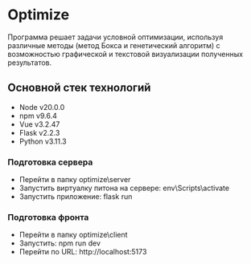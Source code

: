 # Optimize
Программа решает задачи условной оптимизации, используя различные методы (метод Бокса и генетический алгоритм) с возможностью графической и текстовой визуализации полученных результатов.

## Основной стек технологий
- Node v20.0.0
- npm v9.6.4
- Vue v3.2.47
- Flask v2.2.3
- Python v3.11.3

### Подготовка сервера
- Перейти в папку optimize\server
- Запустить виртуалку питона на сервере: env\Scripts\activate
- Запустить приложение: flask run

### Подготовка фронта
- Перейти в папку optimize\client
- Запустить: npm run dev
- Перейти по URL: http://localhost:5173
